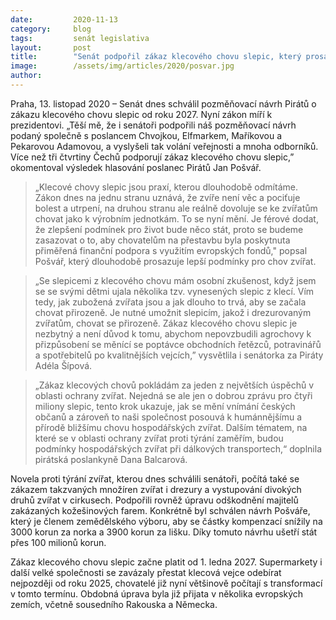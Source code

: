 ```yaml
---
date:         2020-11-13
category:     blog
tags:         senát legislativa
layout:       post
title:        "Senát podpořil zákaz klecového chovu slepic, který prosazovali Piráti. Nyní zákon míří k prezidentovi"
image:        /assets/img/articles/2020/posvar.jpg
author:       
---
```


Praha, 13. listopad 2020 –  Senát dnes schválil pozměňovací návrh Pirátů o zákazu klecového chovu slepic od roku 2027. Nyní zákon míří k prezidentovi. „Těší mě, že i senátoři podpořili náš pozměňovací návrh podaný společně s poslancem Chvojkou, Elfmarkem, Maříkovou a Pekarovou Adamovou, a vyslyšeli tak volání veřejnosti a mnoha odborníků. Více než tři čtvrtiny Čechů podporují zákaz klecového chovu slepic,” okomentoval výsledek hlasování poslanec Pirátů Jan Pošvář. 


> „Klecové chovy slepic jsou praxí, kterou dlouhodobě odmítáme. Zákon dnes na jednu stranu uznává, že zvíře není věc a pociťuje bolest a utrpení, na druhou stranu ale reálně dovoluje se ke zvířatům chovat jako k výrobním jednotkám. To se nyní mění. Je férové dodat, že zlepšení podmínek pro život bude něco stát, proto se budeme zasazovat o to, aby chovatelům na přestavbu byla poskytnuta přiměřená finanční podpora s využitím evropských fondů," popsal Pošvář, který dlouhodobě  prosazuje lepší podmínky pro chov zvířat. 


> „Se slepicemi z klecového chovu mám osobní zkušenost, když jsem se se svými dětmi ujala několika tzv. vynesených slepic z klecí. Vím tedy, jak zubožená zvířata jsou a jak dlouho to trvá, aby se začala chovat přirozeně. Je nutné umožnit slepicím, jakož i drezurovaným zvířatům, chovat se přirozeně. Zákaz klecového chovu slepic je nezbytný a není důvod k tomu, abychom nepovzbudili agrochovy k přizpůsobení se měnící se poptávce obchodních řetězců, potravinářů a spotřebitelů po kvalitnějších vejcích,” vysvětlila i senátorka za Piráty Adéla Šípová.


> „Zákaz klecových chovů pokládám za jeden z největších úspěchů v oblasti ochrany zvířat. Nejedná se ale jen o dobrou zprávu pro čtyři miliony slepic, tento krok ukazuje, jak se mění vnímání českých občanů a zároveň to naši společnost posouvá k humánnějšímu a přírodě bližšímu chovu hospodářských zvířat. Dalším tématem, na které se v oblasti ochrany zvířat proti týrání zaměřím, budou podmínky hospodářských zvířat při dálkových transportech,“ doplnila pirátská poslankyně Dana Balcarová.


Novela proti týrání zvířat, kterou dnes schválili senátoři, počítá také se zákazem takzvaných množíren zvířat i drezury a vystupování divokých druhů zvířat v cirkusech. Podpořili rovněž úpravu odškodnění majitelů zakázaných kožešinových farem. Konkrétně byl schválen návrh Pošváře, který je členem zemědělského výboru, aby se částky kompenzací snížily na 3000 korun za norka a 3900 korun za lišku. Díky tomuto návrhu ušetří stát přes 100 milionů korun.


Zákaz klecového chovu slepic začne platit od 1. ledna 2027. Supermarkety i další velké společnosti se zavázaly přestat klecová vejce odebírat nejpozději od roku 2025, chovatelé již nyní většinově počítají s transformací v tomto termínu. Obdobná úprava byla již přijata v několika evropských zemích, včetně sousedního Rakouska a Německa. 
